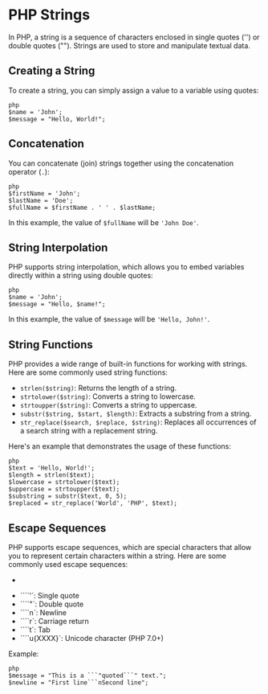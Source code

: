 # PHP Strings

In PHP, a string is a sequence of characters enclosed in single quotes ('') or double quotes (""). Strings are used to store and manipulate textual data.

## Creating a String

To create a string, you can simply assign a value to a variable using quotes:

`````````
php
$name = 'John';
$message = "Hello, World!";
`````````

## Concatenation

You can concatenate (join) strings together using the concatenation operator (`.`):

`````````
php
$firstName = 'John';
$lastName = 'Doe';
$fullName = $firstName . ' ' . $lastName;
`````````

In this example, the value of `$fullName` will be `'John Doe'`.

## String Interpolation

PHP supports string interpolation, which allows you to embed variables directly within a string using double quotes:

`````````
php
$name = 'John';
$message = "Hello, $name!";
`````````

In this example, the value of `$message` will be `'Hello, John!'`.

## String Functions

PHP provides a wide range of built-in functions for working with strings. Here are some commonly used string functions:

- `strlen($string)`: Returns the length of a string.
- `strtolower($string)`: Converts a string to lowercase.
- `strtoupper($string)`: Converts a string to uppercase.
- `substr($string, $start, $length)`: Extracts a substring from a string.
- `str_replace($search, $replace, $string)`: Replaces all occurrences of a search string with a replacement string.

Here's an example that demonstrates the usage of these functions:

`````````
php
$text = 'Hello, World!';
$length = strlen($text);
$lowercase = strtolower($text);
$uppercase = strtoupper($text);
$substring = substr($text, 0, 5);
$replaced = str_replace('World', 'PHP', $text);
`````````

## Escape Sequences

PHP supports escape sequences, which are special characters that allow you to represent certain characters within a string. Here are some commonly used escape sequences:

- ````````: Backslash
- ````'`: Single quote
- ````"`: Double quote
- ````n`: Newline
- ````r`: Carriage return
- ````t`: Tab
- ````u{XXXX}`: Unicode character (PHP 7.0+)

Example:

`````````
php
$message = "This is a ```"quoted```" text.";
$newline = "First line```nSecond line";
`````````
